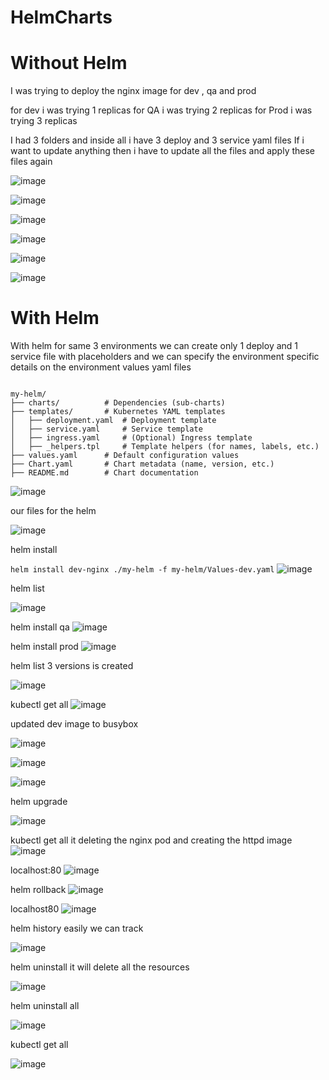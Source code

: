 # HelmCharts

# Without Helm

I was trying to deploy the nginx image for dev , qa and prod

for dev i was trying 1 replicas
for QA  i was trying 2 replicas
for Prod i was trying 3 replicas

I had 3 folders and inside all i have 3 deploy and 3 service yaml files
If i want to update anything then i have to update all the files and apply these files again

![image](https://github.com/user-attachments/assets/1103f94a-410e-4a66-bb0d-172aa724b292)


![image](https://github.com/user-attachments/assets/d559512c-a4e7-455c-99db-5c0b86661978)

![image](https://github.com/user-attachments/assets/632356ec-b696-44d2-b52c-2682a1f43e60)

![image](https://github.com/user-attachments/assets/a008f0b7-fc8e-4918-86b8-e8d2bef9a72c)

![image](https://github.com/user-attachments/assets/b388a13b-36d7-471f-8a8b-c3f0b1c7c912)

![image](https://github.com/user-attachments/assets/d87c62a7-2431-4519-874b-b03cf21b2eb9)




#   With Helm

With helm for same 3 environments we can create only 1 deploy and 1 service file with placeholders
and we can specify the environment specific details on the environment values yaml files


```    helm create my-helm
 ```

```
my-helm/
├── charts/          # Dependencies (sub-charts)
├── templates/       # Kubernetes YAML templates
│   ├── deployment.yaml  # Deployment template
│   ├── service.yaml     # Service template
│   ├── ingress.yaml     # (Optional) Ingress template
│   ├── _helpers.tpl     # Template helpers (for names, labels, etc.)
├── values.yaml      # Default configuration values
├── Chart.yaml       # Chart metadata (name, version, etc.)
├── README.md        # Chart documentation
```
![image](https://github.com/user-attachments/assets/14eb2f70-40d1-4d83-8137-7ae920bd40eb)

our files for the helm

![image](https://github.com/user-attachments/assets/b9cc8c74-b779-4955-b3c9-bfc1df2b0893)

helm install

`` helm install dev-nginx ./my-helm -f my-helm/Values-dev.yaml
``
![image](https://github.com/user-attachments/assets/89b8cfc5-1fbb-4e65-98a5-8f7e055a60c5)


helm list

![image](https://github.com/user-attachments/assets/82c3e21b-f1d6-4366-9db6-4cde08d68367)

helm install qa
![image](https://github.com/user-attachments/assets/6bf70ea2-5d0e-48e2-a064-3a99d3adc8dc)

helm install prod
![image](https://github.com/user-attachments/assets/7d56729e-f330-4efa-85a8-4c6c7b8e00c3)

helm list 
3 versions is created

![image](https://github.com/user-attachments/assets/eba1e1fd-fa82-44e6-a20e-899b54caf754)

kubectl get all
![image](https://github.com/user-attachments/assets/899be74d-ed4d-4c4c-a36e-7bd7a3abbc46)


updated dev image to busybox

![image](https://github.com/user-attachments/assets/606af8c2-f608-4f30-8df9-ea21eec13e25)

![image](https://github.com/user-attachments/assets/c703c596-58be-48a3-b63b-7b8f9a9cae4a)

![image](https://github.com/user-attachments/assets/6e1e5c2e-dac2-4506-b9b8-b4a173b739f2)



helm upgrade

![image](https://github.com/user-attachments/assets/5e509c75-21ef-4488-bee5-3add74e91034)

kubectl get all
it deleting the nginx pod and creating the httpd image
![image](https://github.com/user-attachments/assets/ad7109ad-d87b-484a-b797-4a290ed868ad)

localhost:80
![image](https://github.com/user-attachments/assets/403c2323-f8ee-403f-bfe2-19521a6bf346)


helm rollback
![image](https://github.com/user-attachments/assets/3a2be493-8535-44e3-a251-fc66d5147e3e)


localhost80
![image](https://github.com/user-attachments/assets/4807d888-0554-4adb-8de0-b0da87c982c9)

helm history
easily we can track

![image](https://github.com/user-attachments/assets/3c4d7582-0ace-40a1-a054-42e91a9942ec)

helm uninstall
it will delete all the resources

![image](https://github.com/user-attachments/assets/c03956ef-c33b-4e5a-8446-46354dd8adcf)


helm uninstall all

![image](https://github.com/user-attachments/assets/311d6ab5-09eb-4876-a810-46603d7a790f)

kubectl get all

![image](https://github.com/user-attachments/assets/982dd0b6-38f6-48bb-a891-fea461644b72)


